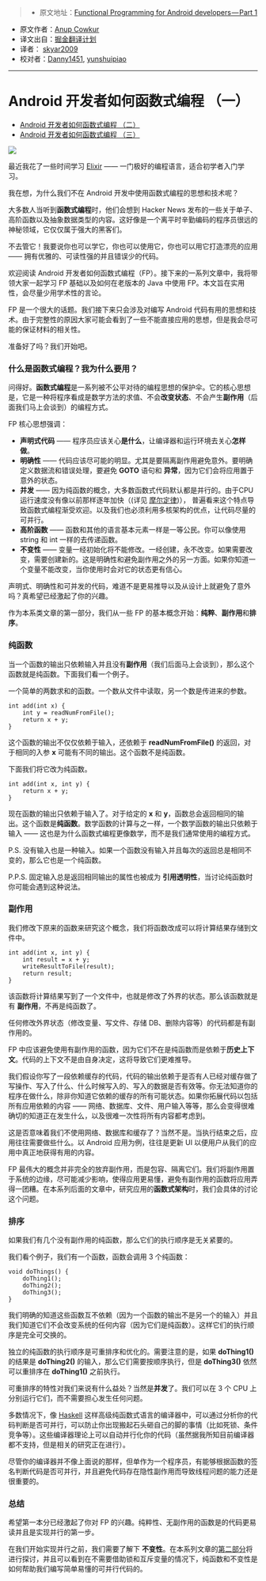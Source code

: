 > * 原文地址：[Functional Programming for Android developers — Part 1](https://medium.com/@anupcowkur/functional-programming-for-android-developers-part-1-a58d40d6e742#.it6ndspj6)
* 原文作者：[Anup Cowkur](https://medium.com/@anupcowkur)
* 译文出自：[掘金翻译计划](https://github.com/xitu/gold-miner)
* 译者： [skyar2009](https://github.com/skyar2009)
* 校对者：[Danny1451](https://github.com/Danny1451), [yunshuipiao](https://github.com/yunshuipiao)

---

# Android 开发者如何函数式编程 （一）

- [Android 开发者如何函数式编程 （二）](https://github.com/xitu/gold-miner/blob/master/TODO/functional-programming-for-android-developers-part-2.md)
- [Android 开发者如何函数式编程 （三）](https://github.com/xitu/gold-miner/blob/master/TODO/functional-programming-for-android-developers-part-3.md)

![](https://cdn-images-1.medium.com/max/2000/1*DCzEYU60hk2pO7WCJj3GoQ.jpeg)

最近我花了一些时间学习 [Elixir](http://elixir-lang.org/) —— 一门极好的编程语言，适合初学者入门学习。

我在想，为什么我们不在 Android 开发中使用函数式编程的思想和技术呢？

大多数人当听到**函数式编程**时，他们会想到 Hacker News 发布的一些关于单子、高阶函数以及抽象数据类型的内容。这好像是一个离平时辛勤编码的程序员很远的神秘领域，它仅仅属于强大的黑客们。

不去管它！我要说你也可以学它，你也可以使用它，你也可以用它打造漂亮的应用 —— 拥有优雅的、可读性强的并且错误少的代码。

欢迎阅读 Android 开发者如何函数式编程（FP）。接下来的一系列文章中，我将带领大家一起学习 FP 基础以及如何在老版本的 Java 中使用 FP。本文旨在实用性，会尽量少用学术性的言论。

FP 是一个很大的话题。我们接下来只会涉及对编写 Android 代码有用的思想和技术。由于完整性的原因大家可能会看到了一些不能直接应用的思想，但是我会尽可能的保证材料的相关性。

准备好了吗？我们开始吧。

### 什么是函数式编程？我为什么要用？

问得好。**函数式编程**是一系列被不公平对待的编程思想的保护伞。它的核心思想是，它是一种将程序看成是数学方法的求值、不会**改变状态**、不会产生**副作用**（后面我们马上会谈到）的编程方式。

FP 核心思想强调：

- **声明式代码** —— 程序员应该关心**是什么**，让编译器和运行环境去关心**怎样做**。
- **明确性** —— 代码应该尽可能的明显。尤其是要隔离副作用避免意外。要明确定义数据流和错误处理，要避免 **GOTO** 语句和 **异常**，因为它们会将应用置于意外的状态。
- **并发** —— 因为纯函数的概念，大多数函数式代码默认都是并行的。由于CPU运行速度没有像以前那样逐年加快（(详见 [摩尔定律](https://en.wikipedia.org/wiki/Moore%27s_law))）， 普遍看来这个特点导致函数式编程渐受欢迎。以及我们也必须利用多核架构的优点，让代码尽量的可并行。
- **高阶函数** —— 函数和其他的语言基本元素一样是一等公民。你可以像使用 string 和 int 一样的去传递函数。
- **不变性** —— 变量一经初始化将不能修改。一经创建，永不改变。如果需要改变，需要创建新的。这是明确性和避免副作用之外的另一方面。如果你知道一个变量不能改变，当你使用时会对它的状态更有信心。

声明式、明确性和可并发的代码，难道不是更易推导以及从设计上就避免了意外吗？真希望已经激起了你的兴趣。

作为本系类文章的第一部分，我们从一些 FP 的基本概念开始：**纯粹**、**副作用**和**排序**。

### 纯函数

当一个函数的输出只依赖输入并且没有**副作用**（我们后面马上会谈到），那么这个函数就是纯函数。下面我们看一个例子。

一个简单的两数求和的函数。一个数从文件中读取，另一个数是传进来的参数。

    int add(int x) {
        int y = readNumFromFile();
        return x + y;
    }

这个函数的输出不仅仅依赖于输入，还依赖于 **readNumFromFile()** 的返回，对于相同的入参 **x** 可能有不同的输出。这个函数不是纯函数。

下面我们将它改为纯函数。

    int add(int x, int y) {
        return x + y;
    }

现在函数的输出只依赖于输入了。对于给定的 **x** 和 **y**，函数总会返回相同的输出。这个函数是**纯函数**。数学函数的计算与之一样，一个数学函数的输出只依赖于输入 —— 这也是为什么函数式编程更像数学，而不是我们通常使用的编程方式。

P.S. 没有输入也是一种输入。如果一个函数没有输入并且每次的返回总是相同不变的，那么它也是一个纯函数。

P.P.S. 固定输入总是返回相同输出的属性也被成为 **引用透明性**，当讨论纯函数时你可能会遇到这种说法。

### 副作用

我们修改下原来的函数来研究这个概念，我们将函数改成可以将计算结果存储到文件中。

    int add(int x, int y) {
        int result = x + y;
        writeResultToFile(result);
        return result;
    }

该函数将计算结果写到了一个文件中，也就是修改了外界的状态。那么该函数就是有 **副作用**，不再是纯函数了。

任何修改外界状态（修改变量、写文件、存储 DB、删除内容等）的代码都是有副作用的。

FP 中应该避免使用有副作用的函数，因为它们不在是纯函数而是依赖于**历史上下文**。代码的上下文不是由自身决定，这将导致它们更难推导。

我们假设你写了一段依赖缓存的代码，代码的输出依赖于是否有人已经对缓存做了写操作、写入了什么、什么时候写入的、写入的数据是否有效等。你无法知道你的程序在做什么，除非你知道它依赖的缓存的所有可能状态。如果你拓展代码以包括所有应用依赖的内容 —— 网络、数据库、文件、用户输入等等，那么会变得很难确切的知道正在发生什么，以及很难一次性将所有内容都考虑到。

这是否意味着我们不使用网络、数据库和缓存了？当然不是。当执行结束之后，应用往往需要做些什么。以 Android 应用为例，往往是更新 UI 以便用户从我们的应用中真正地获得有用的内容。

FP 最伟大的概念并非完全的放弃副作用，而是包容、隔离它们。我们将副作用置于系统的边缘，尽可能减少影响，使得应用更易懂，避免有副作用的函数将应用弄得一团糟。在本系列后面的文章中，研究应用的**函数式架构**时，我们会具体的讨论这个问题。

### 排序

如果我们有几个没有副作用的纯函数，那么它们的执行顺序是无关紧要的。

我们看个例子，我们有一个函数，函数会调用 3 个纯函数：

    void doThings() {
        doThing1();
        doThing2();
        doThing3();
    }

我们明确的知道这些函数互不依赖（因为一个函数的输出不是另一个的输入）并且我们知道它们不会改变系统的任何内容（因为它们是纯函数）。这样它们的执行顺序是完全可交换的。

独立的纯函数的执行顺序是可重排序和优化的。需要注意的是，如果 **doThing1()** 的结果是 **doThing2()** 的输入，那么它们需要按顺序执行，但是 **doThing3()** 依然可以重排序在 **doThing1()** 之前执行。

可重排序的特性对我们来说有什么益处？当然是**并发**了。我们可以在 3 个 CPU 上分别运行它们，而不需要担心发生任何问题。

多数情况下，像 [Haskell](https://www.haskell.org/) 这样高级纯函数式语言的编译器中，可以通过分析你的代码判断是否可并行，可以防止你出现搬起石头砸自己的脚的事情（比如死锁、条件竞争等）。这些编译器理论上可以自动并行化你的代码（虽然据我所知目前编译器都不支持，但是相关的研究正在进行）。

尽管你的编译器并不像上面说的那样，但单作为一个程序员，有能够根据函数的签名判断代码是否可并行，并且避免代码存在隐性副作用而导致线程问题的能力还是很重要的。

### 总结

希望第一本分已经激起了你对 FP 的兴趣。纯粹性、无副作用的函数是的代码更易读并且是实现并行的第一步。

在我们开始实现并行之前，我们需要了解下 **不变性**。在本系列文章的[第二部分](https://github.com/xitu/gold-miner/blob/master/TODO/functional-programming-for-android-developers-part-2.md)将进行探讨，并且可以看到在不需要借助锁和互斥变量的情况下，纯函数和不变性是如何帮助我们编写简单易懂的可并行代码的。
